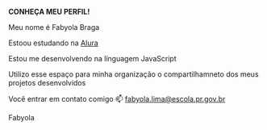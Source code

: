 __CONHEÇA MEU PERFIL!__
 
 Meu nome é Fabyola Braga 
 
Estoou estudando na  [Alura](https://WWW.alura.com.br) 

Estou me desenvolvendo na línguagem  JavaScript 

Utilizo  esse espaço para minha organização o compartilhamneto dos meus projetos desenvolvidos  

  
Você entrar em contato comigo 📫
fabyola.lima@escola.pr.gov.br 

Fabyola  
